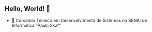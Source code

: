## Hello, World! 👋

- 🏫 Cursando Técnico em Desenvolvimento de Sistemas no SENAI de Informática "Paulo Skaf"
